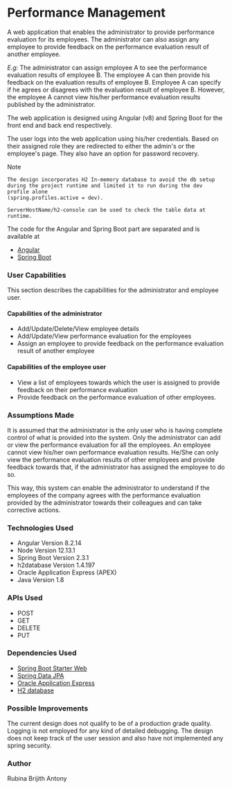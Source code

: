 __Performance Management__
===================


A web application that enables the administrator to provide performance evaluation for its employees. The administrator can also assign any employee to provide feedback on the performance evaluation result of another employee.


*E.g:* The administrator can assign employee A to see the performance evaluation results of employee B. The employee A can then provide his feedback on the evaluation results of employee B. Employee A can specify if he agrees or disagrees with the evaluation result of employee B. However, the employee A cannot view his/her performance evaluation results published by the administrator.

The web application is designed using Angular (v8) and Spring Boot for the front end and back end respectively.

The user logs into the web application using his/her credentials. Based on their assigned role they are redirected to either the admin's or the employee's page. They also have an option for password recovery.


Note
```
The design incorporates H2 In-memory database to avoid the db setup during the project runtime and limited it to run during the dev profile alone
(spring.profiles.active = dev).

ServerHostName/h2-console can be used to check the table data at runtime.
```

The code for the Angular and Spring Boot part are separated and is available at

* [Angular](https://github.com/rubinaantony/Performance-Management-Angular)
* [Spring Boot](https://github.com/rubinaantony/Performance-Management-Spring)


### __User Capabilities__ ###
This section describes the capabilities for the administrator and employee user.

#### __Capabilities of the administrator__ ####

* Add/Update/Delete/View employee details
* Add/Update/View performance evaluation for the employees
* Assign an employee to provide feedback on the performance evaluation result of another employee


#### __Capabilities of the employee user__ ####


* View a list of employees towards which the user is assigned to provide feedback on their performance evaluation
* Provide feedback on the performance evaluation of other employees.

### __Assumptions Made__ ###
It is assumed that the administrator is the only user who is having complete control of what is provided into the system. Only the administrator can add or view the performance evaluation for all the employees. An employee cannot view his/her own performance evaluation results. He/She can only view the performance evaluation results of other employees and provide feedback towards that, if the administrator has assigned the employee to do so.

This way, this system can enable the administrator to understand if the employees of the company agrees with the performance evaluation provided by the administrator towards their colleagues and can take corrective actions.

### __Technologies Used__ ###
* Angular Version 8.2.14
* Node Version 12.13.1
* Spring Boot Version 2.3.1
* h2database Version 1.4.197
* Oracle Application Express (APEX)
* Java Version 1.8


### __APIs Used__ ###
* POST
* GET
* DELETE
* PUT


### __Dependencies Used__  ###
* [Spring Boot Starter Web](https://docs.spring.io/spring-boot/docs/2.2.2.RELEASE/reference/htmlsingle/#using-boot-starter)
* [Spring Data JPA](https://spring.io/guides/gs/accessing-data-jpa/)
* [Oracle Application Express](https://apex.oracle.com/en/learn/getting-started/)
* [H2 database](https://spring.io/guides/gs/accessing-data-jpa/)


### __Possible Improvements__ ###

The current design does not qualify to be of a production grade quality. Logging is not employed for any kind of detailed debugging. The design does not keep track of the user session and also have not implemented any spring security.


### __Author__ ### 
Rubina Brijith Antony
